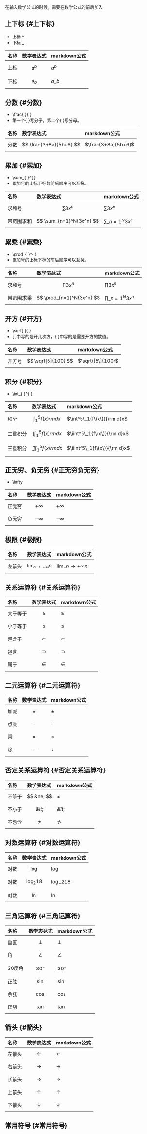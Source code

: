 在输入数学公式的时候，需要在数学公式的前后加入

## 上下标 {#上下标}

* 上标 ^
* 下标 \_

| 名称 | 数学表达式 | markdown公式 |
| :--- | :--- | :--- |
| 上标 | $$ a^b $$ | $a^b$ |
| 下标 | $$ a_b $$ | $a\_b$ |

## 分数 {#分数}

* \frac{ }{ }
* 第一个{ }写分子，第二个{ }写分母。

| 名称 | 数学表达式 | markdown公式 |
| :--- | :--- | :--- |
| 分数 | $$ \frac{3+8a}{5b+6} $$ | $\frac{3+8a}{5b+6}$ |

## 累加 {#累加}

* \sum\_{ }^{ }
* 累加号的上标下标的前后顺序可以互换。

| 名称 | 数学表达式 | markdown公式 |
| :--- | :--- | :--- |
| 求和号 | $$ \sum{3x^n} $$ | $\sum{3x^n}$ |
| 带范围求和 | $$ \sum_{n=1}^N{3x^n} $$ | $\sum\_{n=1}^N{3x^n}$ |

## 累乘 {#累乘}

* \prod\_{ }^{ }
* 累加号的上标下标的前后顺序可以互换。

| 名称 | 数学表达式 | markdown公式 |
| :--- | :--- | :--- |
| 求和号 | $$ \prod{3x^n} $$ | $\prod{3x^n}$ |
| 带范围求乘 | $$ \prod_{n=1}^N{3x^n} $$ | $\prod\_{n=1}^N{3x^n}$ |

## 开方 {#开方}

* \sqrt\[ \]{ }
* \[ \]中写的是开几次方，{ }中写的是需要开方的数值。

| 名称 | 数学表达式 | markdown公式 |
| :--- | :--- | :--- |
| 开方号 | $$ \sqrt[5]{100} $$ | $\sqrt\[5\]{100}$ |

## 积分 {#积分}

* \int\_{ }^{ }

| 名称 | 数学表达式 | markdown公式 |
| :--- | :--- | :--- |
| 积分 | $$ \int^5_1{f(x)}{rm d}x $$ | $\int^5\_1{f\(x\)}{\rm d}x$ |
| 二重积分 | $$ \iint^5_1{f(x)}{rm d}x $$ | $\iint^5\_1{f\(x\)}{\rm d}x$ |
| 三重积分 | $$ \iiint^5_1{f(x)}{rm d}x $$ | $\iiint^5\_1{f\(x\)}{\rm d}x$ |

## 正无穷、负无穷 {#正无穷负无穷}

* \infty

| 名称 | 数学表达式 | markdown公式 |
| :--- | :--- | :--- |
| 正无穷 | $$ +\infty $$ | $+\infty$ |
| 负无穷 | $$ -\infty $$ | $-\infty$ |

## 极限 {#极限}

| 名称 | 数学表达式 | markdown公式 |
| :--- | :--- | :--- |
| 左箭头 | $$ \lim_{n\rightarrow+\infty} n$$ | $\lim\_{n\rightarrow+\infty} n$ |

## 关系运算符 {#关系运算符}

| 名称 | 数学表达式 | markdown公式 |
| :--- | :--- | :--- |
| 大于等于 | $$ \geq$$ | $\geq$ |
| 小于等于 | $$ \leq$$ | $\leq$ |
| 包含于 | $$ \subset$$ | $\subset$ |
| 包含 | $$ \supset$$ | $\supset$ |
| 属于 | $$ \in$$ | $\in$ |

## 二元运算符 {#二元运算符}

| 名称 | 数学表达式 | markdown公式 |
| :--- | :--- | :--- |
| 加减 | $$ \pm$$ | $\pm$ |
| 点乘 | $$ \cdot$$ | $\cdot$ |
| 乘 | $$ \times$$ | $\times$ |
| 除 | $$ \div$$ | $\div$ |

## 否定关系运算符 {#否定关系运算符}

| 名称 | 数学表达式 | markdown公式 |
| :--- | :--- | :--- |
| 不等于 | $$ &ne; $$ | $\not=$ |
| 不小于 | $$ \not&lt; $$ | $\not&lt;$ |
| 不包含 | $$ \not\supset $$ | $\not\supset$ |

## 对数运算符 {#对数运算符}

| 名称 | 数学表达式 | markdown公式 |
| :--- | :--- | :--- |
| 对数 | $$ \log $$ | $\log$ |
| 对数 | $$ \log_2{18} $$ | $\log\_2{18}$ |
| 对数 | $$ \ln $$ | $\ln$ |

## 三角运算符 {#三角运算符}

| 名称 | 数学表达式 | markdown公式 |
| :--- | :--- | :--- |
| 垂直 | $$ \bot $$ | $\bot$ |
| 角 | $$ \angle $$ | $\angle$ |
| 30度角 | $$ 30^\circ $$ | $30^\circ$ |
| 正弦 | $$ \sin $$ | $\sin$ |
| 余弦 | $$ \cos $$ | $\cos$ |
| 正切 | $$ \tan $$ | $\tan$ |

## 箭头 {#箭头}

| 名称 | 数学表达式 | markdown公式 |
| :--- | :--- | :--- |
| 左箭头 | $$ \leftarrow $$ | $\leftarrow$ |
| 右箭头 | $$ \rightarrow $$ | $\rightarrow$ |
| 长箭头 | $$ \longrightarrow $$ | $\longrightarrow$ |
| 上箭头 | $$ \uparrow $$ | $\uparrow$ |
| 下箭头 | $$ \downarrow $$ | $\downarrow$ |

## 常用符号 {#常用符号}


